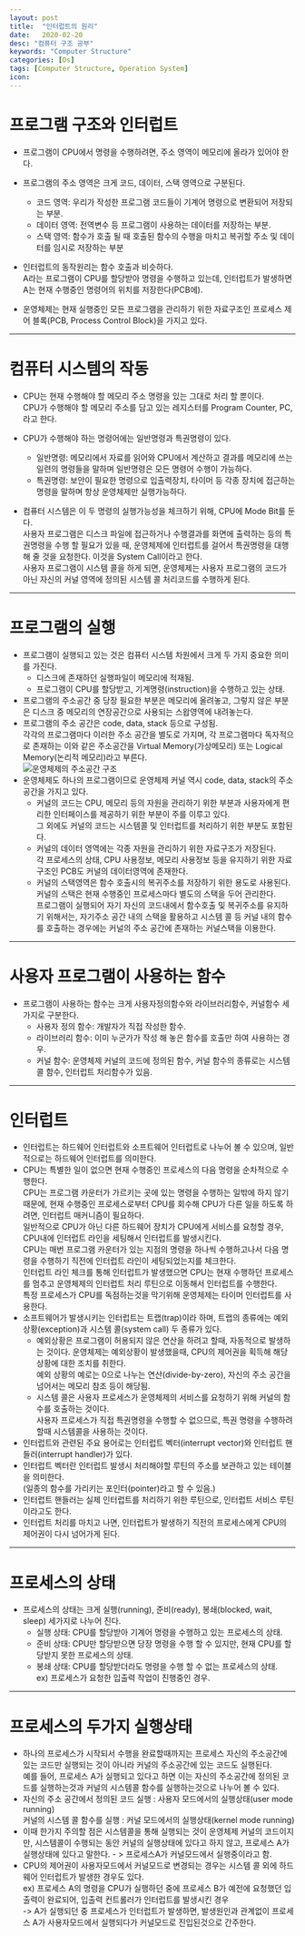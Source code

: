 ```yaml
---
layout: post
title:  "인터럽트의 원리"
date:   2020-02-20
desc: "컴퓨터 구조 공부"
keywords: "Computer Structure"
categories: [Os]
tags: [Computer Structure, Operation System]
icon: 
---
```


# 프로그램 구조와 인터럽트
* 프로그램이 CPU에서 명령을 수행하려면, 주소 영역이 메모리에 올라가 있어야 한다.
* 프로그램의 주소 영역은 크게 코드, 데이터, 스택 영역으로 구분된다.
  * 코드 영역: 우리가 작성한 프로그램 코드들이 기계어 명령으로 변환되어 저장되는 부분.
  * 데이터 영역: 전역변수 등 프로그램이 사용하는 데이터를 저장하는 부분.
  * 스택 영역: 함수가 호출 될 때 호출된 함수의 수행을 마치고 복귀할 주소 및 데이터를 임시로 저장하는 부분
   
* 인터럽트의 동작원리는 함수 호출과 비슷하다.   
  A라는 프로그램이 CPU를 할당받아 명령을 수행하고 있는데, 인터럽트가 발생하면 A는 현재 수행중인 명령어의 위치를 저장한다(PCB에).   
* 운영체제는 현재 실행중인 모든 프로그램을 관리하기 위한 자료구조인 프로세스 제어 블록(PCB, Process Control Block)을 가지고 있다.   
   
---   
   
# 컴퓨터 시스템의 작동
* CPU는 현재 수행해야 할 메모리 주소 명령을 있는 그대로 처리 할 뿐이다.   
  CPU가 수행해야 할 메모리 주소를 담고 있는 레지스터를 Program Counter, PC, 라고 한다.
* CPU가 수행해야 하는 명령어에는 일반명령과 특권명령이 있다.
  - 일반명령: 메모리에서 자료를 읽어와 CPU에서 계산하고 결과를 메모리에 쓰는 일련의 명령들을 말하며 일반명령은 모든 명령어 수행이 가능하다.
  - 특권명령: 보안이 필요한 명령으로 입출력장치, 타이머 등 각종 장치에 접근하는 명령을 말하며 항상 운영체제만 실행가능하다.
   
* 컴퓨터 시스템은 이 두 명령의 실행가능성을 체크하기 위해, CPU에 Mode Bit를 둔다.   
  사용자 프로그램은 디스크 파일에 접근하거나 수행결과를 화면에 출력하는 등의 특권명령을 수행 할 필요가 있을 때, 운영체제에 인터럽트를 걸어서 특권명령을 대행 해 줄 것을 요청한다. 이것을 System Call이라고 한다.   
  사용자 프로그램이 시스템 콜을 하게 되면, 운영체제는 사용자 프로그램의 코드가 아닌 자신의 커널 영역에 정의된 시스템 콜 처리코드를 수행하게 된다.   
   
---   
   
# 프로그램의 실행
* 프로그램이 실행되고 있는 것은 컴퓨터 시스템 차원에서 크게 두 가지 중요한 의미를 가진다.
  * 디스크에 존재하던 실행파일이 메모리에 적재됨.
  * 프로그램이 CPU를 할당받고, 기계명령(instruction)을 수행하고 있는 상태.
* 프로그램의 주소공간 중 당장 필요한 부분은 메모리에 올려놓고, 그렇지 않은 부분은 디스크 중 메모리의 연장공간으로 사용되는 스왑영역에 내려놓는다.
* 프로그램의 주소 공간은 code, data, stack 등으로 구성됨.   
  각각의 프로그램마다 이러한 주소 공간을 별도로 가지며, 각 프로그램마다 독자적으로 존재하는 이와 같은 주소공간을 Virtual Memory(가상메모리) 또는 Logical Memory(논리적 메모리)라고 부른다.   
![운영체제의 주소공간 구조](https://eunhyejung.github.io/assets/contents/content04.PNG)   
* 운영체제도 하나의 프로그램이므로 운영체제 커널 역시 code, data, stack의 주소 공간을 가지고 있다.
  * 커널의 코드는 CPU, 메모리 등의 자원을 관리하기 위한 부분과 사용자에게 편리한 인터페이스를 제공하기 위한 부분이 주를 이루고 있다.   
  그 외에도 커널의 코드는 시스템콜 및 인터럽트를 처리하기 위한 부분도 포함된다.
  * 커널의 데이터 영역에는 각종 자원을 관리하기 위한 자료구조가 저장된다.   
    각 프로세스의 상태, CPU 사용정보, 메모리 사용정보 등을 유지하기 위한 자료구조인 PCB도 커널의 데이터영역에 존재한다.
  * 커널의 스택영역은 함수 호출시의 복귀주소를 저장하기 위한 용도로 사용된다.   
    커널의 스택은 현재 수행중인 프로세스마다 별도의 스택을 두어 관리한다.   
    프로그램이 실행되어 자기 자신의 코드내에서 함수호출 및 복귀주소를 유지하기 위해서는, 자기주소 공간 내의 스택을 활용하고 시스템 콜 등 커널 내의 함수를 호출하는 경우에는 커널의 주소 공간에 존재하는 커널스택을 이용한다.   
   
---   
   
# 사용자 프로그램이 사용하는 함수
* 프로그램이 사용하는 함수는 크게 사용자정의함수와 라이브러리함수, 커널함수 세 가지로 구분한다.
  * 사용자 정의 함수: 개발자가 직접 작성한 함수.
  * 라이브러리 함수: 이미 누군가가 작성 해 놓은 함수를 호출만 하여 사용하는 경우.
  * 커널 함수: 운영체제 커널의 코드에 정의된 함수, 커널 함수의 종류로는 시스템콜 함수, 인터럽트 처리함수가 있음.   
   
---   
   
# 인터럽트
  * 인터럽트는 하드웨어 인터럽트와 소프트웨어 인터럽트로 나누어 볼 수 있으며, 일반적으로는 하드웨어 인터럽트를 의미한다.
  * CPU는 특별한 일이 없으면 현재 수행중인 프로세스의 다음 명령을 순차적으로 수행한다.   
    CPU는 프로그램 카운터가 가르키는 곳에 있는 명령을 수행하는 일밖에 하지 않기 때문에, 현재 수행중인 프로세스로부터 CPU를 회수해 CPU가 다른 일을 하도록 하려면, 인터럽트 매커니즘이 필요하다.   
    일반적으로 CPU가 아닌 다른 하드웨어 장치가 CPU에게 서비스를 요청할 경우, CPU내에 인터럽트 라인을 세팅해서 인터럽트를 발생시킨다.   
    CPU는 매번 프로그램 카운터가 있는 지점의 명령을 하나씩 수행하고나서 다음 명령을 수행하기 직전에 인터럽트 라인이 세팅되었는지를 체크한다.   
    인터럽트 라인 체크를 통해 인터럽트가 발생했으면 CPU는 현재 수행하던 프로세스를 멈추고 운영체제의 인터럽트 처리 루틴으로 이동해서 인터럽트를 수행한다.   
    특정 프로세스가 CPU를 독점하는것을 막기위해 운영체제는 타이머 인터럽트를 사용한다.
* 소프트웨어가 발생시키는 인터럽트는 트랩(trap)이라 하며, 트랩의 종류에는 예외상황(exception)과 시스템 콜(system call) 두 종류가 있다.
  * 예외상황은 프로그램이 허용되지 않은 연산을 하려고 할때, 자동적으로 발생하는 것이다. 운영체제는 예외상황이 발생했을때, CPU의 제어권을 획득해 해당 상황에 대한 조치를 취한다.   
    예외 상황의 예로는 0으로 나누는 연산(divide-by-zero), 자신의 주소 공간을 넘어서는 메모리 참조 등이 해당됨.   
  * 시스템 콜은 사용자 프로세스가 운영체제의 서비스를 요청하기 위해 커널의 함수를 호출하는 것이다.   
    사용자 프로세스가 직접 특권명령을 수행할 수 없으므로, 특권 명령을 수행하려 할때 시스템콜을 사용하는 것이다.   
* 인터럽트와 관련된 주요 용어로는 인터럽트 벡터(interrupt vector)와 인터럽트 핸들러(interrupt handler)가 있다.   
* 인터럽트 벡터란 인터럽트 발생시 처리해야할 루틴의 주소를 보관하고 있는 테이블을 의미한다.   
  (일종의 함수를 가리키는 포인터(pointer)라고 할 수 있음.)
* 인터럽트 핸들러는 실제 인터럽트를 처리하기 위한 루틴으로, 인터럽트 서비스 루틴이라고도 한다.
* 인터럽트 처리를 마치고 나면, 인터럽트가 발생하기 직전의 프로세스에게 CPU의 제어권이 다시 넘어가게 된다.   
       
---   
   
# 프로세스의 상태
* 프로세스의 상태는 크게 실행(running), 준비(ready), 봉쇄(blocked, wait, sleep) 세가지로 나누어 진다.
  * 실행 상태: CPU를 할당받아 기계어 명령을 수행하고 있는 프로세스의 상태.
  * 준비 상태: CPU만 할당받으면 당장 명령을 수행 할 수 있지만, 현재 CPU를 할당받지 못한 프로세스의 상태.
  * 봉쇄 상태: CPU를 할당받더라도 명령을 수행 할 수 없는 프로세스의 상태.   
               ex) 프로세스가 요청한 입출력 작업이 진행중인 경우.   
   
---   
   
# 프로세스의 두가지 실행상태
* 하나의 프로세스가 시작되서 수행을 완료할때까지는 프로세스 자신의 주소공간에 있는 코드만 실행되는 것이 아니라 커널의 주소공간에 있는 코드도 실행된다.   
  예를 들어, 프로세스 A가 실행되고 있다고 하면 이는 자신의 주소공간에 정의된 코드를 실행하는것과 커널의 시스템콜 함수를 실행하는것으로 나누어 볼 수 있다.
* 자신의 주소 공간에서 정의된 코드 실행 : 사용자 모드에서의 실행상태(user mode running)   
  커널의 시스템 콜 함수를 실행 : 커널 모드에서의 실행상태(kernel mode running)   
* 이때 한가지 주의할 점은 시스템콜을 통해 실행되는 것이 운영체제 커널의 코드이지만, 시스템콜이 수행되는 동안 커널의 실행상태에 있다고 하지 않고, 프로세스 A가 실행상태에 있다고 말한다. - > 프로세스A가 커널모드에서 실행중이라고 함.
* CPU의 제어권이 사용자모드에서 커널모드로 변경되는 경우는 시스템 콜 외에 하드웨어 인터럽트가 발생한 경우도 있다.   
  ex) 프로세스 A의 명령을 CPU가 실행하던 중에 프로세스 B가 예전에 요청했던 입출력이 완료되어, 입출력 컨트롤러가 인터럽트를 발생시킨 경우   
  -> A가 실행되던 중 프로세스가 인터럽트가 발생하면, 발생원인과 관계없이 프로세스 A가 사용자모드에서 실행되다가 커널모드로 진입된것으로 간주한다.
 
